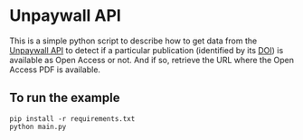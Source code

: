 # Unpaywall API #

This is a simple python script to describe how to get data from the [Unpaywall API](https://unpaywall.org/products/api) to detect if a particular publication (identified by its [DOI](https://www.doi.org)) is available as Open Access or not. And if so, retrieve the URL where the Open Access PDF is available.

## To run the example ##

```
pip install -r requirements.txt
python main.py
```